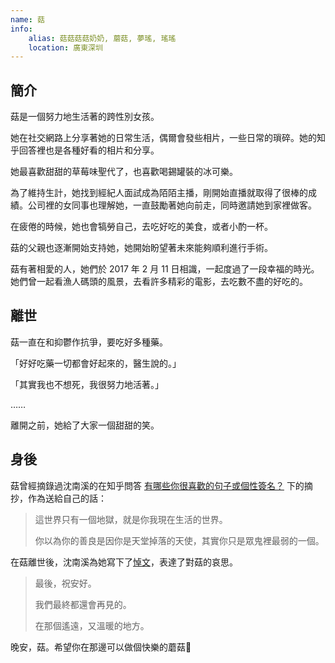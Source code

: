 ```yaml
---
name: 菇
info:
    alias: 菇菇菇菇奶奶, 蘑菇, 夢瑤, 瑤瑤
    location: 廣東深圳
---
```


## 簡介

菇是一個努力地生活著的跨性別女孩。

她在社交網路上分享著她的日常生活，偶爾會發些相片，一些日常的瑣碎。她的知乎回答裡也是各種好看的相片和分享。

她最喜歡甜甜的草莓味聖代了，也喜歡喝錫罐裝的冰可樂。

為了維持生計，她找到經紀人面試成為陌陌主播，剛開始直播就取得了很棒的成績。公司裡的女同事也理解她，一直鼓勵著她向前走，同時邀請她到家裡做客。

在疲倦的時候，她也會犒勞自己，去吃好吃的美食，或者小酌一杯。

菇的父親也逐漸開始支持她，她開始盼望著未來能夠順利進行手術。

菇有著相愛的人，她們於 2017 年 2 月 11 日相識，一起度過了一段幸福的時光。她們曾一起看漁人碼頭的風景，去看許多精彩的電影，去吃數不盡的好吃的。

## 離世

菇一直在和抑鬱作抗爭，要吃好多種藥。

「好好吃藥一切都會好起來的，醫生說的。」

「其實我也不想死，我很努力地活著。」

……

離開之前，她給了大家一個甜甜的笑。

## 身後

菇曾經摘錄過沈南溪的在知乎問答 [有哪些你很喜歡的句子或個性簽名？](https://www.zhihu.com/question/36442613/answer/207763687) 下的摘抄，作為送給自己的話：

> 這世界只有一個地獄，就是你我現在生活的世界。
>
> 你以為你的善良是因你是天堂掉落的天使，其實你只是眾鬼裡最弱的一個。

在菇離世後，沈南溪為她寫下了[悼文](https://archive.md/hQ7AS)，表達了對菇的哀思。

> 最後，祝安好。
> 
> 我們最終都還會再見的。
> 
> 在那個遙遠，又溫暖的地方。

晚安，菇。希望你在那邊可以做個快樂的蘑菇🍄


